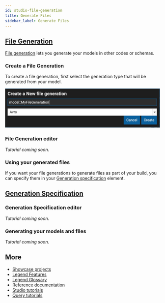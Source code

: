 ```yaml
---
id: studio-file-generation
title: Generate Files
sidebar_label: Generate Files
---
```


## [File Generation](../overview/legend-glossary.md/#file-generation)

[File generation](../overview/legend-glossary.md/#file-generation) lets you generate your models in other codes or schemas.

### Create a File Generation

To create a file generation, first select the generation type that will be generated from your model.

![file generation1](../assets/file_generation.jpg)

### File Generation editor

_Tutorial coming soon._

### Using your generated files

If you want your file generations to generate files as part of your build, you can specify them in your [Generation specification](../overview/legend-glossary.md/#generation-specification) element.

## [Generation Specification](../overview/legend-glossary.md/#generation-specification)

### Generation Specification editor

_Tutorial coming soon._

### Generating your models and files

_Tutorial coming soon._

## More
- [Showcase projects](../showcases/showcase-projects.md)
- [Legend Features](../overview/legend-features.md)
- [Legend Glossary](../overview/legend-glossary.md)
- [Reference documentation](../reference/legend-language.md)
- [Studio tutorials](../tutorials/studio-create-model.md)
- [Query tutorials](../tutorials/query-builder.md)